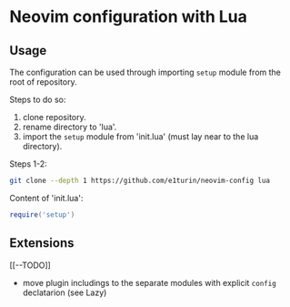 # Neovim configuration with Lua

## Usage

The configuration can be used through importing `setup` module from the root of repository.

Steps to do so:
1. clone repository.
2. rename directory to 'lua'.
3. import the `setup` module from 'init.lua' (must lay near to the lua directory).

Steps 1-2:
```bash
git clone --depth 1 https://github.com/e1turin/neovim-config lua
```

Content of 'init.lua':
```lua
require('setup')
```

## Extensions


[[--TODO]]
- move plugin includings to the separate modules with explicit `config` declatarion (see Lazy)
